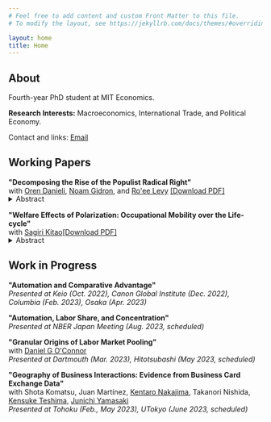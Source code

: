 ```yaml
---
# Feel free to add content and custom Front Matter to this file.
# To modify the layout, see https://jekyllrb.com/docs/themes/#overriding-theme-defaults

layout: home
title: Home
---
```


## About
Fourth-year PhD student at MIT Economics.

**Research Interests:** Macroeconomics, International Trade, and Political Economy.


Contact and links: [Email](mailto:skikuchi@mit.edu)


## Working Papers

**"Decomposing the Rise of the Populist Radical Right"**<br>
with <a href="https://www.orendanieli.com/home" target="_blank">Oren Danieli</a>, 
<a href="https://scholar.harvard.edu/gidron/home" target="_blank">Noam Gidron</a>, 
and <a href="https://www.roeelevy.com/" target="_blank">Ro'ee Levy</a> <a href="/files/research/DGKL-Populism.pdf" target="_blank">[Download PDF]</a><br>
<details style="margin-bottom: 15px; margin-top: -15px">
	<summary>Abstract</summary>
	Support for populist radical right parties in Europe has dramatically increased in the twenty-first century. We decompose the rise of the populist radical right between 2005 and 2020 into four components: changes in party positions, changes in voter attributes (demographics and opinions), changes in voters' priorities, and a residual. We merge two wide data sets on party positions and voter attributes and estimate voter priorities using a probabilistic voting model. We find that shifts in party positions and changes in voter attributes explain only a negligible part of the rise of populist radical right parties. The primary driver behind the success of these parties lies in voters' changing priorities. Particularly, voters are less likely to decide which party to support based on parties' economic positions. Instead, voters---mainly older, non-unionized, low-educated men---increasingly prioritize nativist cultural issues. This allows populist radical right parties to tap into a pre-existing reservoir of culturally conservative voters.
</details>


**"Welfare Effects of Polarization: Occupational Mobility over the Life-cycle"**<br>
with <a href="https://sites.google.com/site/sagirikitao/home" target="_blank">Sagiri Kitao</a><a href="/files/research/KK-ROBOT.pdf" target="_blank">[Download PDF]</a><br>
<details style="margin-bottom: 15px; margin-top: -15px">
	<summary>Abstract</summary>
	What are the welfare effects of polarization: wage and employment losses of middle-class workers relative to low- and high-skill groups? We build a model of overlapping generations who choose consumption, savings, labor supply, and occupations over their life-cycles, and accumulate human capital. We simulate a wage shift observed since the early 1980s and investigate individuals’ responses. Polarization improves welfare of young individuals that are high-skilled, while it hurts low-skilled individuals across all ages and especially younger ones. The gain of the high-skilled is larger for generations entering in later periods, who can fully exploit the rising skill premium.
</details>

## Work in Progress

**"Automation and Comparative Advantage"**<br>
*Presented at Keio (Oct. 2022), Canon Global Institute (Dec. 2022), Columbia (Feb. 2023), Osaka (Apr. 2023)*<br>

**"Automation, Labor Share, and Concentration"** <br>
*Presented at NBER Japan Meeting (Aug. 2023, scheduled)*<br>

**"Granular Origins of Labor Market Pooling"**<br>
with  <a href="https://www.danielgoconnor.com" target="_blank">Daniel G O'Connor</a><br>
*Presented at Dartmouth (Mar. 2023), Hitotsubashi (May 2023, scheduled)*<br>

**"Geography of Business Interactions: Evidence from Business Card Exchange Data"** <br>
with Shota Komatsu, 
Juan Martínez, 
<a href="https://knakajima.weebly.com/" target="_blank">Kentaro Nakajima</a>, 
Takanori Nishida, 
<a href="https://sites.google.com/site/kensuketeshima/" target="_blank">Kensuke Teshima</a>, 
 <a href="https://www.junichiyamasaki.com/" target="_blank">Junichi Yamasaki</a><br>
*Presented at Tohoku (Feb., May 2023), UTokyo (June 2023, scheduled)*<br>